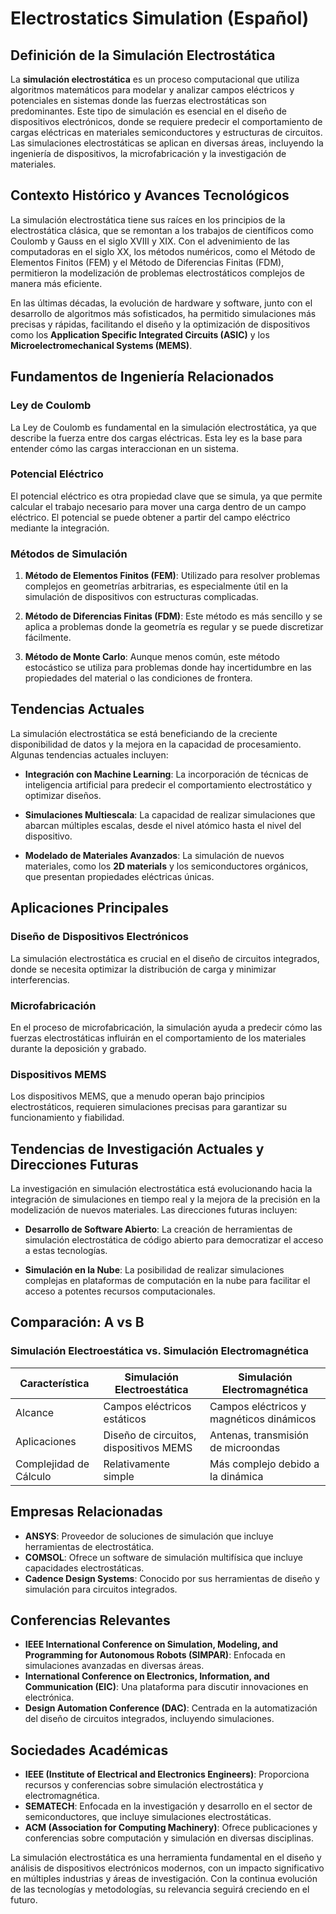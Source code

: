 # Electrostatics Simulation (Español)

## Definición de la Simulación Electrostática

La **simulación electrostática** es un proceso computacional que utiliza algoritmos matemáticos para modelar y analizar campos eléctricos y potenciales en sistemas donde las fuerzas electrostáticas son predominantes. Este tipo de simulación es esencial en el diseño de dispositivos electrónicos, donde se requiere predecir el comportamiento de cargas eléctricas en materiales semiconductores y estructuras de circuitos. Las simulaciones electrostáticas se aplican en diversas áreas, incluyendo la ingeniería de dispositivos, la microfabricación y la investigación de materiales.

## Contexto Histórico y Avances Tecnológicos

La simulación electrostática tiene sus raíces en los principios de la electrostática clásica, que se remontan a los trabajos de científicos como Coulomb y Gauss en el siglo XVIII y XIX. Con el advenimiento de las computadoras en el siglo XX, los métodos numéricos, como el Método de Elementos Finitos (FEM) y el Método de Diferencias Finitas (FDM), permitieron la modelización de problemas electrostáticos complejos de manera más eficiente.

En las últimas décadas, la evolución de hardware y software, junto con el desarrollo de algoritmos más sofisticados, ha permitido simulaciones más precisas y rápidas, facilitando el diseño y la optimización de dispositivos como los **Application Specific Integrated Circuits (ASIC)** y los **Microelectromechanical Systems (MEMS)**.

## Fundamentos de Ingeniería Relacionados

### Ley de Coulomb

La Ley de Coulomb es fundamental en la simulación electrostática, ya que describe la fuerza entre dos cargas eléctricas. Esta ley es la base para entender cómo las cargas interaccionan en un sistema.

### Potencial Eléctrico

El potencial eléctrico es otra propiedad clave que se simula, ya que permite calcular el trabajo necesario para mover una carga dentro de un campo eléctrico. El potencial se puede obtener a partir del campo eléctrico mediante la integración.

### Métodos de Simulación

1. **Método de Elementos Finitos (FEM)**: Utilizado para resolver problemas complejos en geometrías arbitrarias, es especialmente útil en la simulación de dispositivos con estructuras complicadas.
   
2. **Método de Diferencias Finitas (FDM)**: Este método es más sencillo y se aplica a problemas donde la geometría es regular y se puede discretizar fácilmente.

3. **Método de Monte Carlo**: Aunque menos común, este método estocástico se utiliza para problemas donde hay incertidumbre en las propiedades del material o las condiciones de frontera.

## Tendencias Actuales

La simulación electrostática se está beneficiando de la creciente disponibilidad de datos y la mejora en la capacidad de procesamiento. Algunas tendencias actuales incluyen:

- **Integración con Machine Learning**: La incorporación de técnicas de inteligencia artificial para predecir el comportamiento electrostático y optimizar diseños.
  
- **Simulaciones Multiescala**: La capacidad de realizar simulaciones que abarcan múltiples escalas, desde el nivel atómico hasta el nivel del dispositivo.

- **Modelado de Materiales Avanzados**: La simulación de nuevos materiales, como los **2D materials** y los semiconductores orgánicos, que presentan propiedades eléctricas únicas.

## Aplicaciones Principales

### Diseño de Dispositivos Electrónicos

La simulación electrostática es crucial en el diseño de circuitos integrados, donde se necesita optimizar la distribución de carga y minimizar interferencias.

### Microfabricación

En el proceso de microfabricación, la simulación ayuda a predecir cómo las fuerzas electrostáticas influirán en el comportamiento de los materiales durante la deposición y grabado.

### Dispositivos MEMS

Los dispositivos MEMS, que a menudo operan bajo principios electrostáticos, requieren simulaciones precisas para garantizar su funcionamiento y fiabilidad.

## Tendencias de Investigación Actuales y Direcciones Futuras

La investigación en simulación electrostática está evolucionando hacia la integración de simulaciones en tiempo real y la mejora de la precisión en la modelización de nuevos materiales. Las direcciones futuras incluyen:

- **Desarrollo de Software Abierto**: La creación de herramientas de simulación electrostática de código abierto para democratizar el acceso a estas tecnologías.

- **Simulación en la Nube**: La posibilidad de realizar simulaciones complejas en plataformas de computación en la nube para facilitar el acceso a potentes recursos computacionales.

## Comparación: A vs B

### Simulación Electroestática vs. Simulación Electromagnética

| Característica                       | Simulación Electroestática                | Simulación Electromagnética               |
|--------------------------------------|-------------------------------------------|-------------------------------------------|
| Alcance                              | Campos eléctricos estáticos                | Campos eléctricos y magnéticos dinámicos  |
| Aplicaciones                         | Diseño de circuitos, dispositivos MEMS    | Antenas, transmisión de microondas        |
| Complejidad de Cálculo              | Relativamente simple                       | Más complejo debido a la dinámica         |

## Empresas Relacionadas

- **ANSYS**: Proveedor de soluciones de simulación que incluye herramientas de electrostática.
- **COMSOL**: Ofrece un software de simulación multifísica que incluye capacidades electrostáticas.
- **Cadence Design Systems**: Conocido por sus herramientas de diseño y simulación para circuitos integrados.

## Conferencias Relevantes

- **IEEE International Conference on Simulation, Modeling, and Programming for Autonomous Robots (SIMPAR)**: Enfocada en simulaciones avanzadas en diversas áreas.
- **International Conference on Electronics, Information, and Communication (EIC)**: Una plataforma para discutir innovaciones en electrónica.
- **Design Automation Conference (DAC)**: Centrada en la automatización del diseño de circuitos integrados, incluyendo simulaciones.

## Sociedades Académicas

- **IEEE (Institute of Electrical and Electronics Engineers)**: Proporciona recursos y conferencias sobre simulación electrostática y electromagnética.
- **SEMATECH**: Enfocada en la investigación y desarrollo en el sector de semiconductores, que incluye simulaciones electrostáticas.
- **ACM (Association for Computing Machinery)**: Ofrece publicaciones y conferencias sobre computación y simulación en diversas disciplinas.

La simulación electrostática es una herramienta fundamental en el diseño y análisis de dispositivos electrónicos modernos, con un impacto significativo en múltiples industrias y áreas de investigación. Con la continua evolución de las tecnologías y metodologías, su relevancia seguirá creciendo en el futuro.